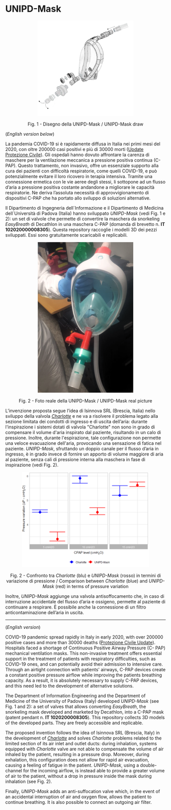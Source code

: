 # UNIPD-Mask

<p align="center">
  <img src="/imgs/UNIPD-Mask.png" width="300">
</p>
<p align="center">
  Fig. 1 - Disegno della UNIPD-Mask / UNIPD-Mask draw
</p>



(*English version below*)

La pandemia COVID-19 si è rapidamente diffusa in Italia nei primi mesi del 2020, con oltre 200000 casi
positivi e più di 30000 morti ([Update Protezione Civile](http://www.protezionecivile.gov.it/attivita-rischi/rischio-sanitario/emergenze/coronavirus)). Gli ospedali hanno dovuto affrontare la carenza di maschere per la
ventilazione meccanica a pressione positiva continua (C-PAP). Questo trattamento, non invasivo, offre un
essenziale supporto alla cura dei pazienti con difficoltà respiratorie, come quelli COVID-19, e può
potenzialmente evitare il loro ricovero in terapia intensiva. Tramite una connessione ermetica con le vie
aeree degli stessi, li sottopone ad un flusso d’aria a pressione positiva costante andandone a migliorare le
capacità respiratorie. Ne deriva l’assoluta necessità di approvvigionamento di dispositivi C-PAP che ha
portato allo sviluppo di soluzioni alternative.

Il Dipartimento di Ingegneria dell´Informazione e il Dipartimento di Medicina dell´Università di Padova (Italia) hanno sviluppato *UNIPD-Mask* (vedi Fig. 1 e 2): un set di valvole che permette di
convertire la maschera da snorkeling *EasyBreath* di Decathlon in una maschera C-PAP (domanda di
brevetto n. **IT 102020000008305**). Questa repository raccoglie i modelli 3D dei pezzi sviluppati. Essi sono
gratuitamente scaricabili e replicabili.

<p align="center">
  <img src="/imgs/UNIPD-Mask_Real.png" width="300">
</p>
<p align="center">
  Fig. 2 - Foto reale della UNIPD-Mask / UNIPD-Mask real picture
</p>

L’invenzione proposta segue l’idea di Isinnova SRL (Brescia, Italia) nello sviluppo della valvola [*Charlotte*](https://www.isinnova.it/easy-covid19/) e ne va a risolvere il problema legato alla sezione limitata dei
condotti di ingresso e di uscita dell’aria: durante l'inspirazione i sistemi dotati di valvola "Charlotte" non
sono in grado di compensare il volume d'aria inspirato dal paziente, risultando in un calo di pressione.
Inoltre, durante l'espirazione, tale configurazione non permette una veloce evacuazione dell'aria,
provocando una sensazione di fatica nel paziente. *UNIPD-Mask*, sfruttando un doppio canale per il flusso
d’aria in ingresso, è in grado invece di fornire un apporto di volume maggiore di aria al paziente, senza cali
di pressione interna alla maschera in fase di inspirazione (vedi Fig. 2).

<p align="center">
  <img src="/imgs/comparison.png" width="400">
</p>
<p align="center">
  Fig. 2 - Confronto tra <i> Charlotte </i> (blu) e <i> UNIPD-Mask </i> (rosso) in termini di variazione di pressione / Comparison between
<i> Charlotte </i> (blue) and <i> UNIPD-Mask </i> (red) in terms of pressure variation
</p>

Inoltre, *UNIPD-Mask* aggiunge una valvola antisoffocamento che, in caso di interruzione accidentale del
flusso d’aria e ossigeno, permette al paziente di continuare a respirare. È possibile anche la connessione
di un filtro anticontaminazione dell’aria in uscita.

---
(*English version*)

COVID-19 pandemic spread rapidly in Italy in early 2020, with over 200000 positive cases and more than
30000 deaths ([Protezione Civile Update](http://www.protezionecivile.gov.it/attivita-rischi/rischio-sanitario/emergenze/coronavirus)). Hospitals faced a shortage of Continuous Positive Airway Pressure (C-
PAP) mechanical ventilation masks. This non-invasive treatment offers essential support in the treatment
of patients with respiratory difficulties, such as COVID-19 ones, and can potentially avoid their admission
to intensive care. Through an airtight connection with patients' airways, C-PAP devices create a constant
positive pressure airflow while improving the patients breathing capacity. As a result, it is absolutely necessary to supply C-PAP devices, and this need led to the development of alternative solutions.

The Department of Information Engineering and the Department of Medicine of the University of Padova (Italy) developed *UNIPD-Mask* (see Fig. 1 and 2): a set of valves that allows converting *EasyBreath*, the snorkeling mask developed and marketed by Decathlon, into a C-PAP mask (patent pendant n. **IT 1020200008305**). This repository collects 3D models of the developed parts. They are freely accessible and replicable. 

The proposed invention follows the idea of Isinnova SRL (Brescia, Italy) in the development of [*Charlotte*](https://www.isinnova.it/easy-covid19/) and solves *Charlotte* problems related to the limited section of its
air inlet and outlet ducts: during inhalation, systems equipped with *Charlotte* valve are not able to
compensate the volume of air inhaled by the patient, resulting in a pressure drop. Moreover, during
exhalation, this configuration does not allow for rapid air evacuation, causing a feeling of fatigue in the
patient. *UNIPD-Mask*, using a double-channel for the incoming airflow, is instead able to provide a
greater volume of air to the patient, without a drop in pressure inside the mask during inhalation (see
Fig. 2).

Finally, *UNIPD-Mask* adds an anti-suffocation valve which, in the event of an accidental interruption of
air and oxygen flow, allows the patient to continue breathing. It is also possible to connect an outgoing air
filter.
